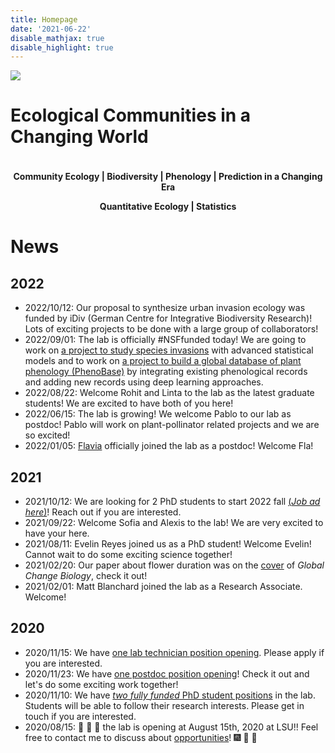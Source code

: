 ```yaml
---
title: Homepage
date: '2021-06-22'
disable_mathjax: true
disable_highlight: true
---
```


<div id="widerimg">
    <img src="/images/yellow_trout_lily.jpg">
</div>


# Ecological Communities in a Changing World

<p style="margin-top:1cm;"><center><strong> Community Ecology | Biodiversity | Phenology | Prediction in a Changing Era </strong></center></p>

<center><strong> Quantitative Ecology | Statistics </strong></center>

# News

## 2022

- 2022/10/12: Our proposal to synthesize urban invasion ecology was funded by iDiv (German Centre for Integrative Biodiversity Research)! Lots of exciting projects to be done with a large group of collaborators!
- 2022/09/01: The lab is officially #NSFfunded today! We are going to work on [a project to study species invasions](https://www.nsf.gov/awardsearch/showAward?AWD_ID=2213567&HistoricalAwards=false) with advanced statistical models and to work on [a project to build a global database of plant phenology (PhenoBase)](https://www.nsf.gov/awardsearch/showAward?AWD_ID=2223508&HistoricalAwards=false) by integrating existing phenological records and adding new records using deep learning approaches.
- 2022/08/22: Welcome Rohit and Linta to the lab as the latest graduate students! We are excited to have both of you here!
- 2022/06/15: The lab is growing! We welcome Pablo to our lab as postdoc! Pablo will work on plant-pollinator related projects and we are so excited!
- 2022/01/05: [Flavia](https://flamontano.wordpress.com) officially joined the lab as a postdoc! Welcome Fla!

## 2021

- 2021/10/12: We are looking for 2 PhD students to start 2022 fall [(_*Job ad here*_)](/pdf/phd_position_2022fall.pdf)! Reach out if you are interested.
- 2021/09/22: Welcome Sofia and Alexis to the lab! We are very excited to have your here.
- 2021/08/11: Evelin Reyes joined us as a PhD student! Welcome Evelin! Cannot wait to do some exciting science together!
- 2021/02/20: Our paper about flower duration was on the [cover](https://onlinelibrary.wiley.com/doi/epdf/10.1111/gcb.15174) of *Global Change Biology*, check it out!
- 2021/02/01: Matt Blanchard joined the lab as a Research Associate. Welcome!

## 2020

- 2020/11/15: We have [one lab technician position opening](https://t.co/eShy9Q66N0?amp=1). Please apply if you are interested.
- 2020/11/23: We have [one postdoc position opening](https://t.co/xh0MZN2kwC?amp=1)! Check it out and let's do some exciting work together!
- 2020/11/10: We have [*two fully funded* PhD student positions](/pdf/phd_position_2021fall.pdf) in the lab. Students will be able to follow their research interests. Please get in touch if you are interested. 
- 2020/08/15: :rocket: :rocket: :rocket: the lab is opening at August 15th, 2020 at LSU!! Feel free to contact me to discuss about [opportunities](/opportunities/)! :fireworks: :tada: :confetti_ball:

